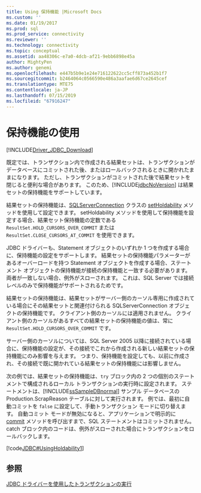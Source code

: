 ```yaml
---
title: Using 保持機能 |Microsoft Docs
ms.custom: ''
ms.date: 01/19/2017
ms.prod: sql
ms.prod_service: connectivity
ms.reviewer: ''
ms.technology: connectivity
ms.topic: conceptual
ms.assetid: aa48306c-e7a0-4dcb-af21-9ebb6898e45a
author: MightyPen
ms.author: genemi
ms.openlocfilehash: e447b5b9e1e24e716122622cc5cff873a452b1f7
ms.sourcegitcommit: b2464064c0566590e486a3aafae6d67ce2645cef
ms.translationtype: MTE75
ms.contentlocale: ja-JP
ms.lasthandoff: 07/15/2019
ms.locfileid: "67916247"
---
```

# <a name="using-holdability"></a>保持機能の使用

[!INCLUDE[Driver_JDBC_Download](../../includes/driver_jdbc_download.md)]

既定では、トランザクション内で作成される結果セットは、トランザクションがデータベースにコミットされた後、またはロールバックされるときに開かれたままになります。 ただし、トランザクションがコミットされた後で結果セットを閉じると便利な場合があります。 このため、[!INCLUDE[jdbcNoVersion](../../includes/jdbcnoversion_md.md)] は結果セットの保持機能をサポートしています。

結果セットの保持機能は、[SQLServerConnection](../../connect/jdbc/reference/sqlserverconnection-class.md) クラスの [setHoldability](../../connect/jdbc/reference/setholdability-method-sqlserverconnection.md) メソッドを使用して設定できます。 setHoldability メソッドを使用して保持機能を設定する場合、結果セット保持機能の定数である `ResultSet.HOLD_CURSORS_OVER_COMMIT` または `ResultSet.CLOSE_CURSORS_AT_COMMIT` を使用できます。

JDBC ドライバーも、Statement オブジェクトのいずれか 1 つを作成する場合に、保持機能の設定をサポートします。 結果セットの保持機能パラメーターがあるオーバーロードを持つ Statement オブジェクトを作成する場合、ステートメント オブジェクトの保持機能が接続の保持機能と一致する必要があります。 両者が一致しない場合、例外がスローされます。 これは、SQL Server では接続レベルのみで保持機能がサポートされるためです。

結果セットの保持機能は、結果セットがサーバー側のカーソル専用に作成されている場合にその結果セットと関連付けられる SQLServerConnection オブジェクトの保持機能です。 クライアント側のカーソルには適用されません。 クライアント側のカーソルがあるすべての結果セットの保持機能の値は、常に `ResultSet.HOLD_CURSORS_OVER_COMMIT` です。

サーバー側のカーソルについては、SQL Server 2005 以降に接続されている場合に、保持機能の設定が、その接続でこれから作成される新しい結果セットの保持機能にのみ影響を与えます。 つまり、保持機能を設定しても、以前に作成され、その接続で既に開かれている結果セットの保持機能には影響しません。

次の例では、結果セットの保持機能は、`try` ブロック内の 2 つの個別のステートメントで構成されるローカル トランザクションの実行時に設定されます。 ステートメントは、[!INCLUDE[ssSampleDBnormal](../../includes/sssampledbnormal_md.md)] サンプル データベースの Production.ScrapReason テーブルに対して実行されます。 例では、最初に自動コミットを `false` に設定して、手動トランザクション モードに切り替えます。 自動コミット モードが無効になると、アプリケーションで明示的に [commit](../../connect/jdbc/reference/commit-method-sqlserverconnection.md) メソッドを呼び出すまで、SQL ステートメントはコミットされません。 catch ブロック内のコードは、例外がスローされた場合にトランザクションをロールバックします。

[!code[JDBC#UsingHoldability1](../../connect/jdbc/codesnippet/Java/using-holdability_1.java)]

## <a name="see-also"></a>参照

[JDBC ドライバーを使用したトランザクションの実行](../../connect/jdbc/performing-transactions-with-the-jdbc-driver.md)

